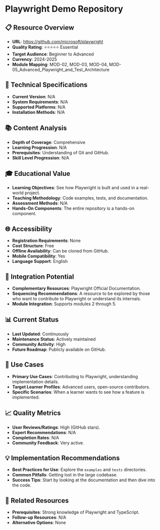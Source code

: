# Playwright Demo Repository

## 📋 Resource Overview
- **URL**: https://github.com/microsoft/playwright
- **Quality Rating**: ⭐⭐⭐⭐⭐ Essential
- **Target Audience**: Beginner to Advanced
- **Currency**: 2024-2025
- **Module Mapping**: MOD-02, MOD-03, MOD-04, MOD-05_Advanced_Playwright_and_Test_Architecture

## 🔧 Technical Specifications
- **Current Version**: N/A
- **System Requirements**: N/A
- **Supported Platforms**: N/A
- **Installation Methods**: N/A

## 📚 Content Analysis
- **Depth of Coverage**: Comprehensive
- **Learning Progression**: N/A
- **Prerequisites**: Understanding of Git and GitHub.
- **Skill Level Progression**: N/A

## 🎓 Educational Value
- **Learning Objectives**: See how Playwright is built and used in a real-world project.
- **Teaching Methodology**: Code examples, tests, and documentation.
- **Assessment Methods**: N/A
- **Hands-On Components**: The entire repository is a hands-on component.

## 🌐 Accessibility
- **Registration Requirements**: None
- **Cost Structure**: Free
- **Offline Availability**: Can be cloned from GitHub.
- **Mobile Compatibility**: Yes
- **Language Support**: English

## 🔗 Integration Potential
- **Complementary Resources**: Playwright Official Documentation.
- **Sequencing Recommendations**: A resource to be explored by those who want to contribute to Playwright or understand its internals.
- **Module Integration**: Supports modules 2 through 5.

## 📊 Current Status
- **Last Updated**: Continuously
- **Maintenance Status**: Actively maintained
- **Community Activity**: High
- **Future Roadmap**: Publicly available on GitHub.

## 🎯 Use Cases
- **Primary Use Cases**: Contributing to Playwright, understanding implementation details.
- **Target Learner Profiles**: Advanced users, open-source contributors.
- **Specific Scenarios**: When a learner wants to see how a feature is implemented.

## 📈 Quality Metrics
- **User Reviews/Ratings**: High (GitHub stars).
- **Expert Recommendations**: N/A
- **Completion Rates**: N/A
- **Community Feedback**: Very active.

## 💡 Implementation Recommendations
- **Best Practices for Use**: Explore the `examples` and `tests` directories.
- **Common Pitfalls**: Getting lost in the large codebase.
- **Success Tips**: Start by looking at the documentation and then dive into the code.

## 🔄 Related Resources
- **Prerequisites**: Strong knowledge of Playwright and TypeScript.
- **Follow-up Resources**: N/A
- **Alternative Options**: None